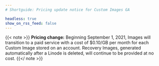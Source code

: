 ```yaml
---
# Shortguide: Pricing update notice for Custom Images GA

headless: true
show_on_rss_feed: false
---
```


{{< note >}}
**Pricing change:** Beginning September 1, 2021, Images will transition to a paid service with a cost of $0.10/GB per month for each Custom Image stored on an account. Recovery Images, generated automatically after a Linode is deleted, will continue to be provided at no cost.
{{</ note >}}